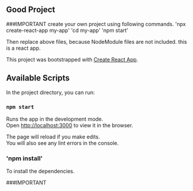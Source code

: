 ## Good Project
###IMPORTANT
create your own project using following commands. 
'npx create-react-app my-app'
'cd my-app'
'npm start'

Then replace above files, because NodeModule files are not included.
this is a react app.


This project was bootstrapped with [Create React App](https://github.com/facebook/create-react-app).

## Available Scripts

In the project directory, you can run:

### `npm start`

Runs the app in the development mode.<br>
Open [http://localhost:3000](http://localhost:3000) to view it in the browser.

The page will reload if you make edits.<br>
You will also see any lint errors in the console.

### 'npm install'

To install the dependencies.

###IMPORTANT
